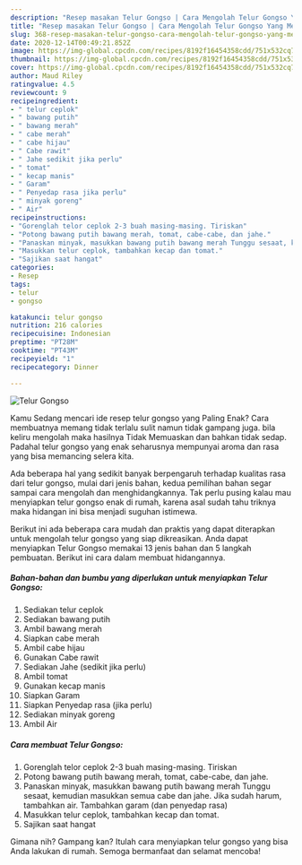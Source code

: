 ```yaml
---
description: "Resep masakan Telur Gongso | Cara Mengolah Telur Gongso Yang Menggugah Selera"
title: "Resep masakan Telur Gongso | Cara Mengolah Telur Gongso Yang Menggugah Selera"
slug: 368-resep-masakan-telur-gongso-cara-mengolah-telur-gongso-yang-menggugah-selera
date: 2020-12-14T00:49:21.852Z
image: https://img-global.cpcdn.com/recipes/8192f16454358cdd/751x532cq70/telur-gongso-foto-resep-utama.jpg
thumbnail: https://img-global.cpcdn.com/recipes/8192f16454358cdd/751x532cq70/telur-gongso-foto-resep-utama.jpg
cover: https://img-global.cpcdn.com/recipes/8192f16454358cdd/751x532cq70/telur-gongso-foto-resep-utama.jpg
author: Maud Riley
ratingvalue: 4.5
reviewcount: 9
recipeingredient:
- " telur ceplok"
- " bawang putih"
- " bawang merah"
- " cabe merah"
- " cabe hijau"
- " Cabe rawit"
- " Jahe sedikit jika perlu"
- " tomat"
- " kecap manis"
- " Garam"
- " Penyedap rasa jika perlu"
- " minyak goreng"
- " Air"
recipeinstructions:
- "Gorenglah telor ceplok 2-3 buah masing-masing. Tiriskan"
- "Potong bawang putih bawang merah, tomat, cabe-cabe, dan jahe."
- "Panaskan minyak, masukkan bawang putih bawang merah Tunggu sesaat, kemudian masukkan semua cabe dan jahe. Jika sudah harum, tambahkan air. Tambahkan garam (dan penyedap rasa)"
- "Masukkan telur ceplok, tambahkan kecap dan tomat."
- "Sajikan saat hangat"
categories:
- Resep
tags:
- telur
- gongso

katakunci: telur gongso 
nutrition: 216 calories
recipecuisine: Indonesian
preptime: "PT28M"
cooktime: "PT43M"
recipeyield: "1"
recipecategory: Dinner

---
```



![Telur Gongso](https://img-global.cpcdn.com/recipes/8192f16454358cdd/751x532cq70/telur-gongso-foto-resep-utama.jpg)

Kamu Sedang mencari ide resep telur gongso yang Paling Enak? Cara membuatnya memang tidak terlalu sulit namun tidak gampang juga. bila keliru mengolah maka hasilnya Tidak Memuaskan dan bahkan tidak sedap. Padahal telur gongso yang enak seharusnya mempunyai aroma dan rasa yang bisa memancing selera kita.



Ada beberapa hal yang sedikit banyak berpengaruh terhadap kualitas rasa dari telur gongso, mulai dari jenis bahan, kedua pemilihan bahan segar sampai cara mengolah dan menghidangkannya. Tak perlu pusing kalau mau menyiapkan telur gongso enak di rumah, karena asal sudah tahu triknya maka hidangan ini bisa menjadi suguhan istimewa.


Berikut ini ada beberapa cara mudah dan praktis yang dapat diterapkan untuk mengolah telur gongso yang siap dikreasikan. Anda dapat menyiapkan Telur Gongso memakai 13 jenis bahan dan 5 langkah pembuatan. Berikut ini cara dalam membuat hidangannya.

<!--inarticleads1-->

##### Bahan-bahan dan bumbu yang diperlukan untuk menyiapkan Telur Gongso:

1. Sediakan  telur ceplok
1. Sediakan  bawang putih
1. Ambil  bawang merah
1. Siapkan  cabe merah
1. Ambil  cabe hijau
1. Gunakan  Cabe rawit
1. Sediakan  Jahe (sedikit jika perlu)
1. Ambil  tomat
1. Gunakan  kecap manis
1. Siapkan  Garam
1. Siapkan  Penyedap rasa (jika perlu)
1. Sediakan  minyak goreng
1. Ambil  Air




<!--inarticleads2-->

##### Cara membuat Telur Gongso:

1. Gorenglah telor ceplok 2-3 buah masing-masing. Tiriskan
1. Potong bawang putih bawang merah, tomat, cabe-cabe, dan jahe.
1. Panaskan minyak, masukkan bawang putih bawang merah Tunggu sesaat, kemudian masukkan semua cabe dan jahe. Jika sudah harum, tambahkan air. Tambahkan garam (dan penyedap rasa)
1. Masukkan telur ceplok, tambahkan kecap dan tomat.
1. Sajikan saat hangat




Gimana nih? Gampang kan? Itulah cara menyiapkan telur gongso yang bisa Anda lakukan di rumah. Semoga bermanfaat dan selamat mencoba!
